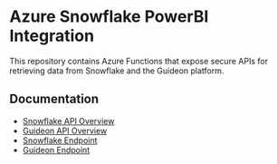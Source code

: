 # Azure Snowflake PowerBI Integration

This repository contains Azure Functions that expose secure APIs for retrieving data from Snowflake and the Guideon platform.

## Documentation

- [Snowflake API Overview](docs/api_func_snowflake.md)
- [Guideon API Overview](docs/api_guideon_data_puller.md)
- [Snowflake Endpoint](docs/endpoints_func_snowflake_api.md)
- [Guideon Endpoint](docs/endpoints_guideon_data_puller.md)
